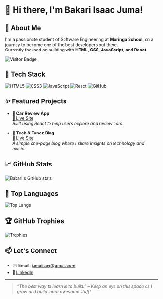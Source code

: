 # 👋 Hi there, I'm Bakari Isaac Juma!

## 🚀 About Me
I'm a passionate student of Software Engineering at **Moringa School**, on a journey to become one of the best developers out there.  
Currently focused on building with **HTML, CSS, JavaScript, and React**.

![Visitor Badge](https://komarev.com/ghpvc/?username=bakarijuma1&color=brightgreen)

## 🧰 Tech Stack
![HTML5](https://img.shields.io/badge/HTML5-E34F26?style=for-the-badge&logo=html5&logoColor=white)
![CSS3](https://img.shields.io/badge/CSS3-1572B6?style=for-the-badge&logo=css3&logoColor=white)
![JavaScript](https://img.shields.io/badge/JavaScript-F7DF1E?style=for-the-badge&logo=javascript&logoColor=black)
![React](https://img.shields.io/badge/React-61DAFB?style=for-the-badge&logo=react&logoColor=black)
![GitHub](https://img.shields.io/badge/GitHub-100000?style=for-the-badge&logo=github&logoColor=white)

## ✨ Featured Projects

- 🚗 **Car Review App**  
  [🔗 Live Site](https://car-reivew.vercel.app/)  
  *Built using React to help users explore and review cars.*

- 📰 **Tech & Tunez Blog**  
  [🔗 Live Site](https://bakarijuma1.github.io/TECH-AND-TUNEZ/)  
  *A simple one-page blog where I share insights on technology and music.*

## 📈 GitHub Stats
![Bakari's GitHub stats](https://github-readme-stats.vercel.app/api?username=bakarijuma1&show_icons=true&theme=radical)

## 🧠 Top Languages
![Top Langs](https://github-readme-stats.vercel.app/api/top-langs/?username=bakarijuma1&layout=compact&theme=radical)

## 🏆 GitHub Trophies
![Trophies](https://github-profile-trophy.vercel.app/?username=bakarijuma1&theme=radical)

## 📫 Let's Connect
- ✉️ Email: jumaiisaq@gmail.com  
- 💼 [LinkedIn](https://www.linkedin.com/in/bakari-juma1)

---

> *“The best way to learn is to build.” – Keep an eye on this space as I grow and build more awesome stuff!*
